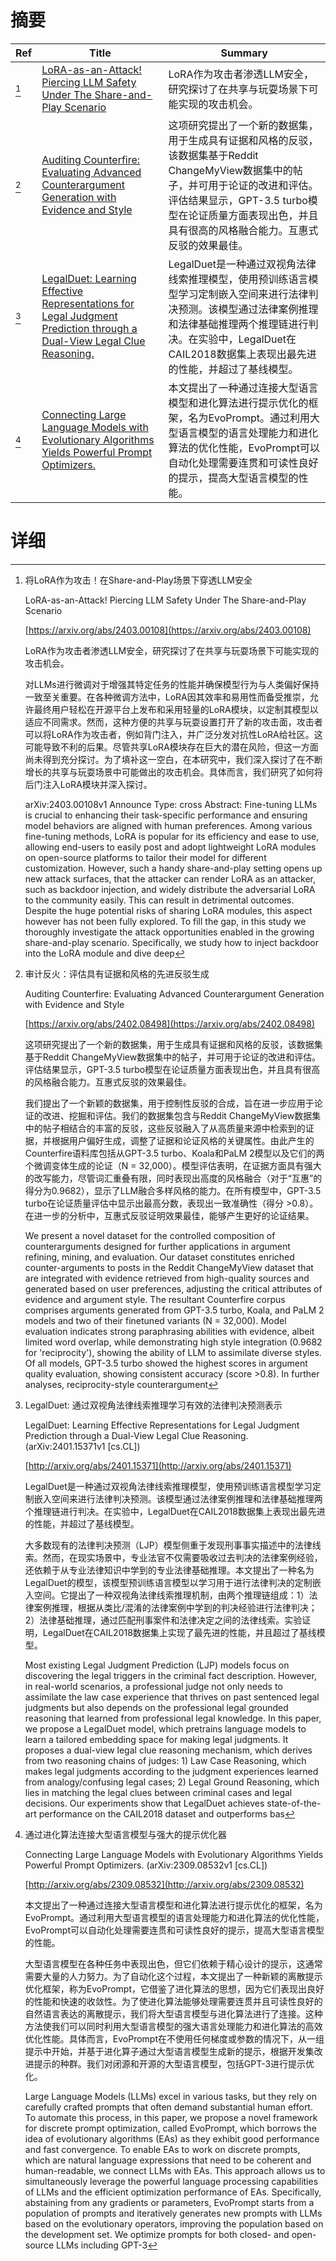 # 摘要

| Ref | Title | Summary |
| --- | --- | --- |
| [^1] | [LoRA-as-an-Attack! Piercing LLM Safety Under The Share-and-Play Scenario](https://arxiv.org/abs/2403.00108) | LoRA作为攻击者渗透LLM安全，研究探讨了在共享与玩耍场景下可能实现的攻击机会。 |
| [^2] | [Auditing Counterfire: Evaluating Advanced Counterargument Generation with Evidence and Style](https://arxiv.org/abs/2402.08498) | 这项研究提出了一个新的数据集，用于生成具有证据和风格的反驳，该数据集基于Reddit ChangeMyView数据集中的帖子，并可用于论证的改进和评估。评估结果显示，GPT-3.5 turbo模型在论证质量方面表现出色，并且具有很高的风格融合能力。互惠式反驳的效果最佳。 |
| [^3] | [LegalDuet: Learning Effective Representations for Legal Judgment Prediction through a Dual-View Legal Clue Reasoning.](http://arxiv.org/abs/2401.15371) | LegalDuet是一种通过双视角法律线索推理模型，使用预训练语言模型学习定制嵌入空间来进行法律判决预测。该模型通过法律案例推理和法律基础推理两个推理链进行判决。在实验中，LegalDuet在CAIL2018数据集上表现出最先进的性能，并超过了基线模型。 |
| [^4] | [Connecting Large Language Models with Evolutionary Algorithms Yields Powerful Prompt Optimizers.](http://arxiv.org/abs/2309.08532) | 本文提出了一种通过连接大型语言模型和进化算法进行提示优化的框架，名为EvoPrompt。通过利用大型语言模型的语言处理能力和进化算法的优化性能，EvoPrompt可以自动化处理需要连贯和可读性良好的提示，提高大型语言模型的性能。 |

# 详细

[^1]: 将LoRA作为攻击！在Share-and-Play场景下穿透LLM安全

    LoRA-as-an-Attack! Piercing LLM Safety Under The Share-and-Play Scenario

    [https://arxiv.org/abs/2403.00108](https://arxiv.org/abs/2403.00108)

    LoRA作为攻击者渗透LLM安全，研究探讨了在共享与玩耍场景下可能实现的攻击机会。

    

    对LLMs进行微调对于增强其特定任务的性能并确保模型行为与人类偏好保持一致至关重要。在各种微调方法中，LoRA因其效率和易用性而备受推崇，允许最终用户轻松在开源平台上发布和采用轻量的LoRA模块，以定制其模型以适应不同需求。然而，这种方便的共享与玩耍设置打开了新的攻击面，攻击者可以将LoRA作为攻击者，例如背门注入，并广泛分发对抗性LoRA给社区。这可能导致不利的后果。尽管共享LoRA模块存在巨大的潜在风险，但这一方面尚未得到充分探讨。为了填补这一空白，在本研究中，我们深入探讨了在不断增长的共享与玩耍场景中可能做出的攻击机会。具体而言，我们研究了如何将后门注入LoRA模块并深入探讨。

    arXiv:2403.00108v1 Announce Type: cross  Abstract: Fine-tuning LLMs is crucial to enhancing their task-specific performance and ensuring model behaviors are aligned with human preferences. Among various fine-tuning methods, LoRA is popular for its efficiency and ease to use, allowing end-users to easily post and adopt lightweight LoRA modules on open-source platforms to tailor their model for different customization. However, such a handy share-and-play setting opens up new attack surfaces, that the attacker can render LoRA as an attacker, such as backdoor injection, and widely distribute the adversarial LoRA to the community easily. This can result in detrimental outcomes. Despite the huge potential risks of sharing LoRA modules, this aspect however has not been fully explored. To fill the gap, in this study we thoroughly investigate the attack opportunities enabled in the growing share-and-play scenario. Specifically, we study how to inject backdoor into the LoRA module and dive deep
    
[^2]: 审计反火：评估具有证据和风格的先进反驳生成

    Auditing Counterfire: Evaluating Advanced Counterargument Generation with Evidence and Style

    [https://arxiv.org/abs/2402.08498](https://arxiv.org/abs/2402.08498)

    这项研究提出了一个新的数据集，用于生成具有证据和风格的反驳，该数据集基于Reddit ChangeMyView数据集中的帖子，并可用于论证的改进和评估。评估结果显示，GPT-3.5 turbo模型在论证质量方面表现出色，并且具有很高的风格融合能力。互惠式反驳的效果最佳。

    

    我们提出了一个新颖的数据集，用于控制性反驳的合成，旨在进一步应用于论证的改进、挖掘和评估。我们的数据集包含与Reddit ChangeMyView数据集中的帖子相结合的丰富的反驳，这些反驳融入了从高质量来源中检索到的证据，并根据用户偏好生成，调整了证据和论证风格的关键属性。由此产生的Counterfire语料库包括从GPT-3.5 turbo、Koala和PaLM 2模型以及它们的两个微调变体生成的论证（N = 32,000）。模型评估表明，在证据方面具有强大的改写能力，尽管词汇重叠有限，同时表现出高度的风格融合（对于“互惠”的得分为0.9682），显示了LLM融合多样风格的能力。在所有模型中，GPT-3.5 turbo在论证质量评估中显示出最高分数，表现出一致准确性（得分 >0.8）。在进一步的分析中，互惠式反驳证明效果最佳，能够产生更好的论证结果。

    We present a novel dataset for the controlled composition of counterarguments designed for further applications in argument refining, mining, and evaluation. Our dataset constitutes enriched counter-arguments to posts in the Reddit ChangeMyView dataset that are integrated with evidence retrieved from high-quality sources and generated based on user preferences, adjusting the critical attributes of evidence and argument style. The resultant Counterfire corpus comprises arguments generated from GPT-3.5 turbo, Koala, and PaLM 2 models and two of their finetuned variants (N = 32,000). Model evaluation indicates strong paraphrasing abilities with evidence, albeit limited word overlap, while demonstrating high style integration (0.9682 for 'reciprocity'), showing the ability of LLM to assimilate diverse styles. Of all models, GPT-3.5 turbo showed the highest scores in argument quality evaluation, showing consistent accuracy (score >0.8). In further analyses, reciprocity-style counterargument
    
[^3]: LegalDuet: 通过双视角法律线索推理学习有效的法律判决预测表示

    LegalDuet: Learning Effective Representations for Legal Judgment Prediction through a Dual-View Legal Clue Reasoning. (arXiv:2401.15371v1 [cs.CL])

    [http://arxiv.org/abs/2401.15371](http://arxiv.org/abs/2401.15371)

    LegalDuet是一种通过双视角法律线索推理模型，使用预训练语言模型学习定制嵌入空间来进行法律判决预测。该模型通过法律案例推理和法律基础推理两个推理链进行判决。在实验中，LegalDuet在CAIL2018数据集上表现出最先进的性能，并超过了基线模型。

    

    大多数现有的法律判决预测（LJP）模型侧重于发现刑事事实描述中的法律线索。然而，在现实场景中，专业法官不仅需要吸收过去判决的法律案例经验，还依赖于从专业法律知识中学到的专业法律基础推理。本文提出了一种名为LegalDuet的模型，该模型预训练语言模型以学习用于进行法律判决的定制嵌入空间。它提出了一种双视角法律线索推理机制，由两个推理链组成：1）法律案例推理，根据从类比/混淆的法律案例中学到的判决经验进行法律判决；2）法律基础推理，通过匹配刑事案件和法律决定之间的法律线索。实验证明，LegalDuet在CAIL2018数据集上实现了最先进的性能，并且超过了基线模型。

    Most existing Legal Judgment Prediction (LJP) models focus on discovering the legal triggers in the criminal fact description. However, in real-world scenarios, a professional judge not only needs to assimilate the law case experience that thrives on past sentenced legal judgments but also depends on the professional legal grounded reasoning that learned from professional legal knowledge. In this paper, we propose a LegalDuet model, which pretrains language models to learn a tailored embedding space for making legal judgments. It proposes a dual-view legal clue reasoning mechanism, which derives from two reasoning chains of judges: 1) Law Case Reasoning, which makes legal judgments according to the judgment experiences learned from analogy/confusing legal cases; 2) Legal Ground Reasoning, which lies in matching the legal clues between criminal cases and legal decisions. Our experiments show that LegalDuet achieves state-of-the-art performance on the CAIL2018 dataset and outperforms bas
    
[^4]: 通过进化算法连接大型语言模型与强大的提示优化器

    Connecting Large Language Models with Evolutionary Algorithms Yields Powerful Prompt Optimizers. (arXiv:2309.08532v1 [cs.CL])

    [http://arxiv.org/abs/2309.08532](http://arxiv.org/abs/2309.08532)

    本文提出了一种通过连接大型语言模型和进化算法进行提示优化的框架，名为EvoPrompt。通过利用大型语言模型的语言处理能力和进化算法的优化性能，EvoPrompt可以自动化处理需要连贯和可读性良好的提示，提高大型语言模型的性能。

    

    大型语言模型在各种任务中表现出色，但它们依赖于精心设计的提示，这通常需要大量的人力努力。为了自动化这个过程，本文提出了一种新颖的离散提示优化框架，称为EvoPrompt，它借鉴了进化算法的思想，因为它们表现出良好的性能和快速的收敛性。为了使进化算法能够处理需要连贯并且可读性良好的自然语言表达的离散提示，我们将大型语言模型与进化算法进行了连接。这种方法使我们可以同时利用大型语言模型的强大语言处理能力和进化算法的高效优化性能。具体而言，EvoPrompt在不使用任何梯度或参数的情况下，从一组提示中开始，并基于进化算子通过大型语言模型生成新的提示，根据开发集改进提示的种群。我们对闭源和开源的大型语言模型，包括GPT-3进行提示优化。

    Large Language Models (LLMs) excel in various tasks, but they rely on carefully crafted prompts that often demand substantial human effort. To automate this process, in this paper, we propose a novel framework for discrete prompt optimization, called EvoPrompt, which borrows the idea of evolutionary algorithms (EAs) as they exhibit good performance and fast convergence. To enable EAs to work on discrete prompts, which are natural language expressions that need to be coherent and human-readable, we connect LLMs with EAs. This approach allows us to simultaneously leverage the powerful language processing capabilities of LLMs and the efficient optimization performance of EAs. Specifically, abstaining from any gradients or parameters, EvoPrompt starts from a population of prompts and iteratively generates new prompts with LLMs based on the evolutionary operators, improving the population based on the development set. We optimize prompts for both closed- and open-source LLMs including GPT-3
    

